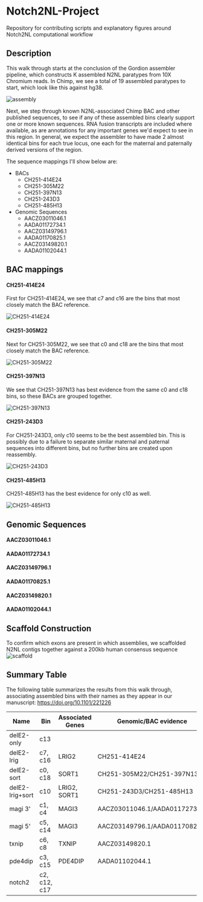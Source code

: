 # Notch2NL-Project
Repository for contributing scripts and explanatory figures around Notch2NL computational workflow


## Description

This walk through starts at the conclusion of the Gordion assembler pipeline, which constructs K assembled N2NL paratypes from 10X Chromium reads. In Chimp, we see a total of 19 assembled paratypes to start, which look like this against hg38.

![assembly](https://github.com/vrubels/Notch2NL-Project/blob/master/chimp/Screen%20Shot%202018-02-23%20at%201.05.13%20PM.png)

Next, we step through known N2NL-associated Chimp BAC and other published sequences, to see if any of these assembled bins clearly support one or more known sequences. RNA fusion transcripts are included where available, as are annotations for any important genes we'd expect to see in this region. In general, we expect the assembler to have made 2 almost identical bins for each true locus, one each for the maternal and paternally derived versions of the region.

The sequence mappings I'll show below are:

* BACs
  * CH251-414E24
  * CH251-305M22
  * CH251-397N13
  * CH251-243D3
  * CH251-485H13
* Genomic Sequences
  * AACZ03011046.1
  * AADA01172734.1
  * AACZ03149796.1
  * AADA01170825.1
  * AACZ03149820.1
  * AADA01102044.1
 
 
 ## BAC mappings 
 
 #### CH251-414E24
 First for CH251-414E24, we see that c7 and c16 are the bins that most closely match the BAC reference.
 
 ![CH251-414E24](https://github.com/vrubels/Notch2NL-Project/blob/vrubels-edit-readme/Screen%20Shot%202018-02-23%20at%201.23.17%20PM.png)
 
 #### CH251-305M22
 Next for CH251-305M22, we see that c0 and c18 are the bins that most closely match the BAC reference. 
 
 ![CH251-305M22](https://github.com/vrubels/Notch2NL-Project/blob/vrubels-edit-readme/Screen%20Shot%202018-02-23%20at%201.54.16%20PM.png)
 
 #### CH251-397N13
 We see that CH251-397N13 has best evidence from the same c0 and c18 bins, so these BACs are grouped together.
 
 ![CH251-397N13](https://github.com/vrubels/Notch2NL-Project/blob/vrubels-edit-readme/Screen%20Shot%202018-02-23%20at%201.55.05%20PM.png)
 
 #### CH251-243D3
 For CH251-243D3, only c10 seems to be the best assembled bin. This is possibly due to a failure to separate similar maternal and paternal sequences into different bins, but no further bins are created upon reassembly.
 
 ![CH251-243D3](https://github.com/vrubels/Notch2NL-Project/blob/vrubels-edit-readme/Screen%20Shot%202018-02-23%20at%201.59.32%20PM.png)
 
 #### CH251-485H13
 CH251-485H13 has the best evidence for only c10 as well.
 
 ![CH251-485H13](https://github.com/vrubels/Notch2NL-Project/blob/vrubels-edit-readme/Screen%20Shot%202018-02-23%20at%202.00.05%20PM.png)
 
 
 ## Genomic Sequences
 
 #### AACZ03011046.1
 
 #### AADA01172734.1
 
 #### AACZ03149796.1
 
 #### AADA01170825.1
 
 #### AACZ03149820.1
 
 #### AADA01102044.1
 
 
 ## Scaffold Construction
 To confirm which exons are present in which assemblies, we scaffolded N2NL contigs together against a 200kb human consensus sequence
 ![scaffold](https://github.com/vrubels/Notch2NL-Project/blob/vrubels-edit-readme/Screen%20Shot%202018-02-23%20at%202.25.18%20PM.png)
 
 
 ## Summary Table

The following table summarizes the results from this walk through, associating assembled bins with their names as they appear in our manuscript: https://doi.org/10.1101/221226

Name | Bin | Associated Genes | Genomic/BAC evidence
-----|-----|------------------|---------------------
delE2-only |	c13 | |
delE2-lrig |	c7, c16 | LRIG2 | CH251-414E24
delE2-sort	| c0, c18 | SORT1 | CH251-305M22/CH251-397N13
delE2-lrig+sort |	c10 | LRIG2, SORT1 | CH251-243D3/CH251-485H13
magi 3'	| c1, c4 | MAGI3 | AACZ03011046.1/AADA01172734.1
magi 5'	| c5, c14 | MAGI3 | AACZ03149796.1/AADA01170825.1
txnip	| c6, c8 | TXNIP | AACZ03149820.1
pde4dip	| c3, c15 | PDE4DIP | AADA01102044.1
notch2	| c2, c12, c17 | |
